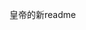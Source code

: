 <!-----------------------------------------------------------我是真滴害怕啊---------------------------------------------------------->
皇帝的新readme
